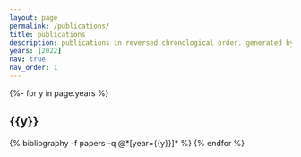 ```yaml
---
layout: page
permalink: /publications/
title: publications
description: publications in reversed chronological order. generated by jekyll-scholar.
years: [2022]
nav: true
nav_order: 1
---
```

<!-- _pages/publications.md -->
<div class="publications">

{%- for y in page.years %}
  <h2 class="year2">{{y}}</h2>
  {% bibliography -f papers -q @*[year={{y}}]* %}
{% endfor %}

</div>
